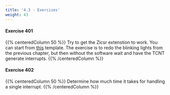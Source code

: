 ```yaml
---
title: '4.3 - Exercises'
weight: 43
---
```




#### Exercise 401

{{% centeredColumn 50 %}}
Try to get the Zicsr extenstion to work. You can start from <a href="/src/hwswcd_template_ch4.zip" download>this</a> template. The exercise is to redo the blinking lights from the previous chapter, but then without the software wait and have the TCNT generate interrupts.
{{% /centeredColumn %}}


#### Exercise 402

{{% centeredColumn 50 %}}
Determine how much time it takes for handling a single interrupt.
{{% /centeredColumn %}}


